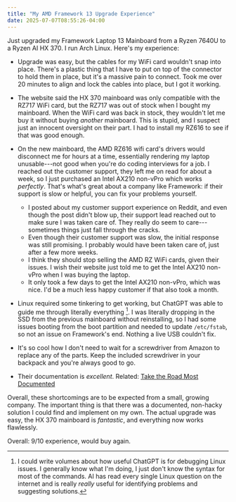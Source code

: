 ```yaml
---
title: "My AMD Framework 13 Upgrade Experience"
date: 2025-07-07T08:55:26-04:00
---
```


Just upgraded my Framework Laptop 13 Mainboard from a Ryzen 7640U to a Ryzen AI HX 370. I run Arch Linux. Here's my experience:

* Upgrade was easy, but the cables for my WiFi card wouldn't snap into place. There's a plastic thing that I have to put on top of the connector to hold them in place, but it's a massive pain to connect. Took me over 20 minutes to align and lock the cables into place, but I got it working.

* The website said the HX 370 mainboard was only compatible with the RZ717 WiFi card, but the RZ717 was out of stock when I bought my mainboard. When the WiFi card was back in stock, they wouldn't let me buy it without buying *another* mainboard. This is stupid, and I suspect just an innocent oversight on their part. I had to install my RZ616 to see if that was good enough.

* On the new mainboard, the AMD RZ616 wifi card's drivers would disconnect me for hours at a time, essentially rendering my laptop unusable---not good when you're do coding interviews for a job. I reached out the customer support, they left me on read for about a week, so I just purchased an Intel AX210 non-vPro which works *perfectly*. That's what's great about a company like Framework: if their support is slow or helpful, you can fix your problems yourself.
    * I posted about my customer support experience on Reddit, and even though the post didn't blow up, their support lead reached out to make sure I was taken care of. They really do seem to care---sometimes things just fall through the cracks.
    * Even though their customer support was slow, the initial response was still promising. I probably would have been taken care of, just after a few more weeks.
    * I think they should stop selling the AMD RZ WiFi cards, given their issues. I wish their website just told me to get the Intel AX210 non-vPro when I was buying the laptop.
    * It only took a few days to get the Intel AX210 non-vPro, which was nice. I'd be a much less happy customer if that also took a month.

* Linux required some tinkering to get working, but ChatGPT was able to guide me through literally everything [^1]. I was literally dropping in the SSD from the previous mainboard without reinstalling, so I had some issues booting from the boot partition and needed to update `/etc/fstab`, so not an issue on Framework's end. Nothing a live USB couldn't fix.

[^1]: I could write volumes about how useful ChatGPT is for debugging Linux issues. I generally know what I'm doing, I just don't know the syntax for most of the commands. AI has read every single Linux question on the internet and is really *really* useful for identifying problems and suggesting solutions.

* It's so cool how I don't need to wait for a screwdriver from Amazon to replace any of the parts. Keep the included screwdriver in your backpack and you're always good to go.

* Their documentation is *excellent*. Related: [Take the Road Most Documented](/blog/take-the-road-most-documented)

Overall, these shortcomings are to be expected from a small, growing company. The important thing is that there was a documented, non-hacky solution I could find and implement on my own. The actual upgrade was easy, the HX 370 mainboard is *fantastic*, and everything now works flawlessly.

Overall: 9/10 experience, would buy again. 
